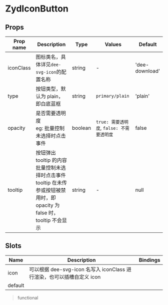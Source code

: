 # ZydIconButton

<ClientOnly>
<CodePreview>
<template slot="preview">
<ZydIconButton />
</template>
<template slot="code">

```vue
<template>
  <div class="button-wrap">
    <ZydIconButton>下载</ZydIconButton>
    <ZydIconButton iconClass="dee-pz">配置</ZydIconButton>
  </div>
</template>

<script>
import { ZydIconButton } from 'zyd-design';

export default {
  components: { ZydIconButton },
};
</script>
```

</template>
</CodePreview>
</ClientOnly>

## Props

| Prop name | Description                                                                                                                       | Type    | Values                                    | Default        |
| --------- | --------------------------------------------------------------------------------------------------------------------------------- | ------- | ----------------------------------------- | -------------- |
| iconClass | 图标类名，具体详见`dee-svg-icon`的配置名称                                                                                        | string  | -                                         | 'dee-download' |
| type      | 按钮类型，默认为 plain，即白底蓝框                                                                                                | string  | `primary/plain`                           | 'plain'        |
| opacity   | 是否需要透明度<br/>eg: 批量控制未选择时点击事件                                                                                   | boolean | `true: 需要透明度`, `false: 不需要透明度` | false          |
| tooltip   | 按钮弹出 tooltip 的内容<br/>批量控制未选择时点击事件<br/>tooltip 在未传参或按钮被禁用时，即 opacity 为 false 时，tooltip 不会显示 | string  | -                                         | null           |

## Slots

| Name    | Description                                                            | Bindings |
| ------- | ---------------------------------------------------------------------- | -------- |
| icon    | 可以根据 dee-svg-icon 名写入 iconClass 进行渲染，也可以插槽自定义 icon |          |
| default |                                                                        |          |

> functional
